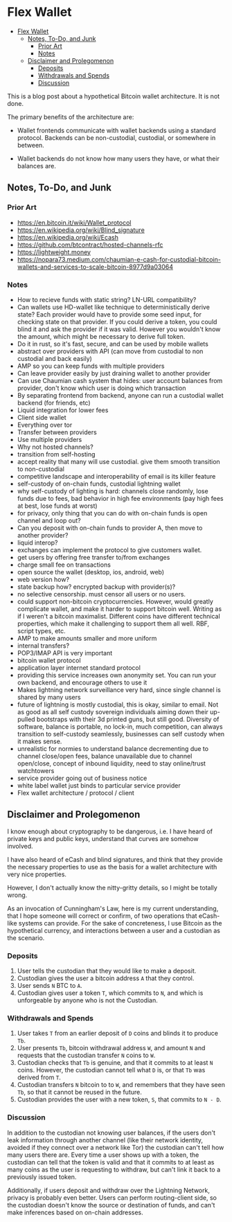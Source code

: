 # Flex Wallet

<!--ts-->
* [Flex Wallet](#flex-wallet)
   * [Notes, To-Do, and Junk](#notes-to-do-and-junk)
      * [Prior Art](#prior-art)
      * [Notes](#notes)
   * [Disclaimer and Prolegomenon](#disclaimer-and-prolegomenon)
      * [Deposits](#deposits)
      * [Withdrawals and Spends](#withdrawals-and-spends)
      * [Discussion](#discussion)
<!--te-->

This is a blog post about a hypothetical Bitcoin wallet architecture. It is not
done.

The primary benefits of the architecture are:

- Wallet frontends communicate with wallet backends using a standard protocol.
  Backends can be non-custodial, custodial, or somewhere in between.

- Wallet backends do not know how many users they have, or what their balances
  are.

## Notes, To-Do, and Junk

### Prior Art

- https://en.bitcoin.it/wiki/Wallet_protocol
- https://en.wikipedia.org/wiki/Blind_signature
- https://en.wikipedia.org/wiki/Ecash
- https://github.com/btcontract/hosted-channels-rfc
- https://lightweight.money
- https://nopara73.medium.com/chaumian-e-cash-for-custodial-bitcoin-wallets-and-services-to-scale-bitcoin-8977d9a03064

### Notes

- How to recieve funds with static string? LN-URL compatibility?
- Can wallets use HD-wallet like technique to deterministically derive state?
  Each provider would have to provide some seed input, for checking state on
  that provider. If you could derive a token, you could blind it and ask the
  provider if it was valid. However you wouldn't know the amount, which might
  be necessary to derive full token.
- Do it in rust, so it's fast, secure, and can be used by mobile wallets
- abstract over providers with API (can move from custodial to non custodial
  and back easily)
- AMP so you can keep funds with multiple providers
- Can leave provider easily by just draining wallet to another provider
- Can use Chaumian cash system that hides: user account balances from provider,
  don't know which user is doing which transaction
- By separating frontend from backend, anyone can run a custodial wallet
  backend (for friends, etc)
- Liquid integration for lower fees
- Client side wallet
- Everything over tor
- Transfer between providers
- Use multiple providers
- Why not hosted channels?
- transition from self-hosting
- accept reality that many will use custodial. give them smooth transition to non-custodial
- competitive landscape and interoperability of email is its killer feature
- self-custody of on-chain funds, custodial lightning wallet
- why self-custody of lighting is hard: channels close randomly, lose funds due to fees, bad behavior in high fee environments (pay high fees at best, lose funds  at worst)
- for privacy, only thing that you can do with on-chain funds is open channel and loop out?
- Can you deposit with on-chain funds to provider A, then move to another provider?
- liquid interop?
- exchanges can implement the protocol to give customers wallet.
- get users by offering free transfer to/from exchanges
- charge small fee on transactions
- open source the wallet (desktop, ios, android,  web)
- web version how?
- state backup how? encrypted backup with provider(s)?
- no selective censorship. must censor all users or no users.
- could support non-bitcoin cryptocurrencies. However, would greatly complicate wallet, and make it harder to support bitcoin well. Writing as if I weren't a bitcoin maximalist. Different coins have different technical properties, which make it challenging to support them all well. RBF, script types, etc.
- AMP to make amounts smaller and more uniform
- internal transfers?
- POP3/IMAP API is very important
- bitcoin wallet protocol
- application layer internet standard protocol
- providing this service increases own anonymity set. You can run your own backend, and encourage others to use it
- Makes lightning network surveillance very hard, since single channel is shared by many users
- future of lightning is mostly custodial, this is okay, similar to email. Not as good as all self custody sovereign individuals aiming down their up-pulled bootstraps with their 3d printed guns, but still good. Diversity of software, balance is portable, no lock-in, much competition, can always transition to self-custody seamlessly, businesses can self custody when it makes sense.
- unrealistic for normies to understand balance decrementing due to channel close/open fees, balance unavailable due to channel open/close, concept of inbound liquidity, need to stay online/trust watchtowers
- service provider going out of business notice
- white label wallet just binds to particular service provider
- Flex wallet architecture / protocol / client

## Disclaimer and Prolegomenon

I know enough about cryptography to be dangerous, i.e. I have heard of private
keys and public keys, understand that curves are somehow involved.

I have also heard of eCash and blind signatures, and think that they provide
the necessary properties to use as the basis for a wallet architecture with
very nice properties.

However, I don't actually know the nitty-gritty details, so I might be totally
wrong.

As an invocation of Cunningham's Law, here is my current understanding, that I
hope someone will correct or confirm, of two operations that eCash-like systems
can provide. For the sake of concreteness, I use Bitcoin as the hypothetical
currency, and interactions between a user and a custodian as the scenario.

### Deposits

1. User tells the custodian that they would like to make a deposit.
2. Custodian gives the user a bitcoin address `A` that they control.
3. User sends `N` BTC to `A`.
4. Custodian gives user a token `T`, which commits to `N`, and which is
   unforgeable by anyone who is not the Custodian.

### Withdrawals and Spends

1. User takes `T` from an earlier deposit of `D` coins and blinds it to produce
   `Tb`.
2. User presents `Tb`, bitcoin withdrawal address `W`, and amount `N` and
   requests that the custodian transfer `N` coins to `W`.
3. Custodian checks that `Tb` is genuine, and that it commits to at least `N`
   coins. However, the custodian cannot tell what `D` is, or that `Tb` was
   derived from `T`.
4. Custodian transfers `N` bitcoin to to `W`, and remembers that they have seen
   `Tb`, so that it cannot be reused in the future.
5. Custodian provides the user with a new token, `S`, that commits to `N - D`.

### Discussion

In addition to the custodian not knowing user balances, if the users don't leak
information through another channel (like their network identity, avoided if
they connect over a network like Tor) the custodian can't tell how many users
there are. Every time a user shows up with a token, the custodian can tell that
the token is valid and that it commits to at least as many coins as the user is
requesting to withdraw, but can't link it back to a previously issued token.

Additionally, if users deposit and withdraw over the Lightning Network, privacy
is probably even better. Users can perform routing-client side, so the
custodian doesn't know the source or destination of funds, and can't make
inferences based on on-chain addresses.
